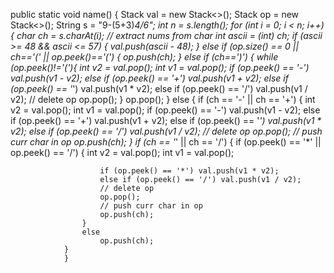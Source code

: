 <!-- INFIX EXPRESSION ;- -->

public static void name() {
        Stack<Integer> val = new Stack<>();
        Stack<Character> op = new Stack<>();
        String s = "9-(5+3)*4/6";
        int n = s.length();
        for (int i = 0; i < n; i++) {
            char ch = s.charAt(i);
            // extract nums from char
            int ascii = (int) ch;
            if (ascii >= 48 && ascii <= 57) {
                val.push(ascii - 48);
            } else if (op.size() == 0 || ch=='(' || op.peek()=='(') {
                op.push(ch);
            } else if (ch==')') {
                while (op.peek()!='('){
                    int v2 = val.pop();
                    int v1 = val.pop();
                    if (op.peek() == '-') val.push(v1 - v2);
                    else if (op.peek() == '+') val.push(v1 + v2);
                    else if (op.peek() == '*') val.push(v1 * v2);
                    else if (op.peek() == '/') val.push(v1 / v2);
                    // delete op
                    op.pop();
                }
                op.pop();
            } else {
                if (ch == '-' || ch == '+') {
                    int v2 = val.pop();
                    int v1 = val.pop();
                    if (op.peek() == '-') val.push(v1 - v2);
                    else if (op.peek() == '+') val.push(v1 + v2);
                    else if (op.peek() == '*') val.push(v1 * v2);
                    else if (op.peek() == '/') val.push(v1 / v2);
                    // delete op
                    op.pop();
                    // push curr char in op
                    op.push(ch);
                }
                if (ch == '*' || ch == '/') {
                    if (op.peek() == '*' || op.peek() == '/') {
                        int v2 = val.pop();
                        int v1 = val.pop();

                        if (op.peek() == '*') val.push(v1 * v2);
                        else if (op.peek() == '/') val.push(v1 / v2);
                        // delete op
                        op.pop();
                        // push curr char in op
                        op.push(ch);
                    }
                    else
                        op.push(ch);
                }
                }
